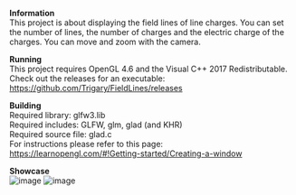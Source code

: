 **Information**    
This project is about displaying the field lines of line charges.
You can set the number of lines, the number of charges and the electric charge of the charges.
You can move and zoom with the camera.

**Running**    
This project requires OpenGL 4.6 and the Visual C++ 2017 Redistributable.
Check out the releases for an executable: https://github.com/Trigary/FieldLines/releases

**Building**    
Required library: glfw3.lib  
Required includes: GLFW, glm, glad (and KHR)  
Required source file: glad.c  
For instructions please refer to this page: https://learnopengl.com/#!Getting-started/Creating-a-window

**Showcase**    
![image](https://i.imgur.com/ENS9ZQz.png)
![image](https://i.imgur.com/MoT03ge.png)

